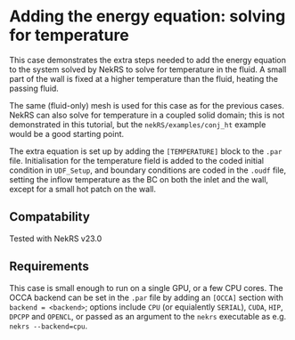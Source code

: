 # Adding the energy equation: solving for temperature

This case demonstrates the extra steps needed to add the energy equation to the system solved by NekRS to solve for temperature in the fluid. A small part of the wall is fixed at a higher temperature than the fluid, heating the passing fluid.

The same (fluid-only) mesh is used for this case as for the previous cases. NekRS can also solve for temperature in a coupled solid domain; this is not demonstrated in this tutorial, but the `nekRS/examples/conj_ht` example would be a good starting point.

The extra equation is set up by adding the `[TEMPERATURE]` block to the `.par` file. Initialisation for the temperature field is added to the coded initial condition in `UDF_Setup`, and boundary conditions are coded in the `.oudf` file, setting the inflow temperature as the BC on both the inlet and the wall, except for a small hot patch on the wall.

## Compatability

Tested with NekRS v23.0

## Requirements

This case is small enough to run on a single GPU, or a few CPU cores. The OCCA backend can be set in the `.par` file by adding an `[OCCA]` section with `backend = <backend>`; options include `CPU` (or equialently `SERIAL`), `CUDA`, `HIP`, `DPCPP` and `OPENCL`, or passed as an argument to the `nekrs` executable as e.g. `nekrs --backend=cpu`.